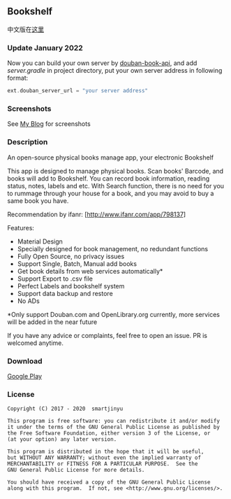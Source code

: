 ## Bookshelf

中文版在[这里]

[这里]:https://smartjinyu.com/android/2017/02/09/mybookshelf.html

### Update January 2022

Now you can build your own server by [douban-book-api], and add *server.gradle* in project directory, put your own server address in following format:

~~~gradle
ext.douban_server_url = "your server address"
~~~

[douban-book-api]:https://github.com/acdzh/douban-book-api

<!-- ### Update September 2020

Due to the changes on Douban API recently , cururently Bookshelf cannot retrieve data from douban.com. Sorry for the inconvenience.  -->

### Screenshots
See [My Blog] for screenshots

[My Blog]:https://smartjinyu.com/android/2017/02/09/mybookshelf.html



### Description

An open-source physical books manage app,  your electronic Bookshelf

This app is designed to manage physical books. Scan books' Barcode, and books will add to Bookshelf. You can record book information, reading status, notes, labels and etc. With Search function, there is no need for you to rummage through your house for a book, and you may avoid to buy a same book you have.

Recommendation by ifanr: [http://www.ifanr.com/app/798137]

[http://www.ifanr.com/app/798137]:http://www.ifanr.com/app/798137

Features:
- Material Design
- Specially designed for book management, no redundant functions 
- Fully Open Source, no privacy issues
- Support Single, Batch, Manual add books
- Get book details from web services automatically*
- Support Export to .csv file
- Perfect Labels and bookshelf system
- Support data backup and restore
- No ADs

*Only support Douban.com and OpenLibrary.org currently, more services will be added in the near future

If you have any advice or complaints, feel free to open an issue. PR is welcomed anytime.

### Download

[Google Play]

[Google Play]:https://play.google.com/store/apps/details?id=com.smartjinyu.mybookshelf


### License

    Copyright (C) 2017 - 2020  smartjinyu
    
    This program is free software: you can redistribute it and/or modify
    it under the terms of the GNU General Public License as published by
    the Free Software Foundation, either version 3 of the License, or
    (at your option) any later version.

    This program is distributed in the hope that it will be useful,
    but WITHOUT ANY WARRANTY; without even the implied warranty of
    MERCHANTABILITY or FITNESS FOR A PARTICULAR PURPOSE.  See the
    GNU General Public License for more details.

    You should have received a copy of the GNU General Public License
    along with this program.  If not, see <http://www.gnu.org/licenses/>.

